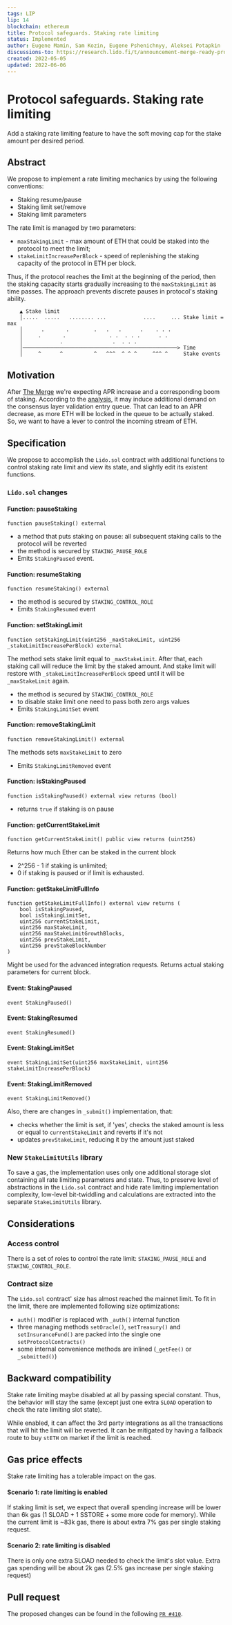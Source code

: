 ```yaml
---
tags: LIP
lip: 14
blockchain: ethereum
title: Protocol safeguards. Staking rate limiting
status: Implemented
author: Eugene Mamin, Sam Kozin, Eugene Pshenichnyy, Aleksei Potapkin
discussions-to: https://research.lido.fi/t/announcement-merge-ready-protocol-service-pack/2184
created: 2022-05-05
updated: 2022-06-06
---
```


# Protocol safeguards. Staking rate limiting

Add a staking rate limiting feature to have the soft moving cap for the stake amount per desired period.

## Abstract
We propose to implement a rate limiting mechanics by using the following conventions:

- Staking resume/pause
- Staking limit set/remove
- Staking limit parameters

The rate limit is managed by two parameters:
- `maxStakingLimit` - max amount of ETH that could be staked into the protocol to meet the limit;
- `stakeLimitIncreasePerBlock` - speed of replenishing the staking capacity of the protocol in ETH per block.

Thus, if the protocol reaches the limit at the beginning of the period, then the staking capacity starts gradually increasing to the `maxStakingLimit` as time passes. The approach prevents discrete pauses in protocol's staking ability.

```
    ▲ Stake limit
    │.....  .....   ........ ...            ....     ... Stake limit = max
    │      .       .        .   .   .      .    . . .
    │     .       .              . .  . . .      . .
    │            .                .  . . .
    │──────────────────────────────────────────────────> Time
    │     ^      ^          ^   ^^^  ^ ^ ^     ^^^ ^     Stake events
```

## Motivation

After [The Merge](https://ethereum.org/en/upgrades/merge/) we're expecting APR increase and a corresponding boom of staking. According to the [analysis](https://blog.lido.fi/modelling-the-entry-queue-post-merge-an-analysis-of-impacts-on-lidos-socialized-model/), it may induce additional demand on the consensus layer validation entry queue. That can lead to an APR decrease, as more ETH will be locked in the queue to be actually staked. So, we want to have a lever to control the incoming stream of ETH.

## Specification

We propose to accomplish the `Lido.sol` contract with additional functions to control staking rate limit and view its state, and slightly edit its existent functions.

### `Lido.sol` changes


#### Function: pauseStaking
``` solidity
function pauseStaking() external
```

- a method that puts staking on pause: all subsequent staking calls to the protocol will be reverted
- the method is secured by `STAKING_PAUSE_ROLE`
- Emits `StakingPaused` event.

#### Function: resumeStaking

``` solidity
function resumeStaking() external
```
- the method is secured by `STAKING_CONTROL_ROLE`
- Emits `StakingResumed` event

#### Function: setStakingLimit
```solidity
function setStakingLimit(uint256 _maxStakeLimit, uint256 _stakeLimitIncreasePerBlock) external
```

The method sets stake limit equal to `_maxStakeLimit`. After that, each staking call will reduce the limit by the staked amount. And stake limit will restore with `_stakeLimitIncreasePerBlock` speed until it will be `_maxStakeLimit` again.
- the method is secured by `STAKING_CONTROL_ROLE`
- to disable stake limit one need to pass both zero args values
- Emits `StakingLimitSet` event

#### Function: removeStakingLimit
```solidity
function removeStakingLimit() external
```
The methods sets `maxStakeLimit` to zero
- Emits `StakingLimitRemoved` event

#### Function: isStakingPaused
``` solidity
function isStakingPaused() external view returns (bool)
```
- returns `true` if staking is on pause

#### Function: getCurrentStakeLimit
``` solidity
function getCurrentStakeLimit() public view returns (uint256)
```
Returns how much Ether can be staked in the current block
- 2^256 - 1 if staking is unlimited;
- 0 if staking is paused or if limit is exhausted.

#### Function: getStakeLimitFullInfo
```solidity
function getStakeLimitFullInfo() external view returns (
    bool isStakingPaused,
    bool isStakingLimitSet,
    uint256 currentStakeLimit,
    uint256 maxStakeLimit,
    uint256 maxStakeLimitGrowthBlocks,
    uint256 prevStakeLimit,
    uint256 prevStakeBlockNumber
)
```
Might be used for the advanced integration requests. Returns actual staking parameters for current block.

#### Event: StakingPaused
```solidity
event StakingPaused()
```

#### Event: StakingResumed
```solidity
event StakingResumed()
```

#### Event: StakingLimitSet
```solidity
event StakingLimitSet(uint256 maxStakeLimit, uint256 stakeLimitIncreasePerBlock)
```

#### Event: StakingLimitRemoved
```solidity
event StakingLimitRemoved()
```

Also, there are changes in `_submit()` implementation, that:
- checks whether the limit is set, if 'yes', checks the staked amount is less or equal to `currentStakeLimit` and reverts if it's not
- updates `prevStakeLimit`, reducing it by the amount just staked

### New `StakeLimitUtils` library

To save a gas, the implementation uses only one additional storage slot containing all rate limiting parameters and state. Thus, to preserve level of abstractions in the `Lido.sol` contract and hide rate limiting implementation complexity, low-level bit-twiddling and calculations are extracted into the separate `StakeLimitUtils` library.

## Considerations

### Access control
There is a set of roles to control the rate limit:
`STAKING_PAUSE_ROLE` and `STAKING_CONTROL_ROLE`.

### Contract size
The `Lido.sol` contract' size has almost reached the mainnet limit. To fit in the limit, there are implemented following size optimizations:
- `auth()` modifier is replaced with `_auth()` internal function
- three managing methods `setOracle()`, `setTreasury()` and `setInsuranceFund()` are packed into the single one `setProtocolContracts()`
- some internal convenience methods are inlined (`_getFee()`  or `_submitted()`)

## Backward compatibility

Stake rate limiting maybe disabled at all by passing special constant. Thus, the behavior will stay the same (except just one extra `SLOAD` operation to check the rate limiting slot state).

While enabled, it can affect the 3rd party integrations as all the transactions that will hit the limit will be reverted. It can be mitigated by having a fallback route to buy `stETH` on market if the limit is reached.

## Gas price effects

Stake rate limiting has a tolerable impact on the gas.

#### Scenario 1: rate limiting is enabled

If staking limit is set, we expect that overall spending increase will be lower than 6k gas (1 SLOAD + 1 SSTORE + some more code for memory). While the current limit is ~83k gas, there is about extra 7% gas per single staking request.

#### Scenario 2: rate limiting is disabled

There is only one extra SLOAD needed to check the limit's slot value. Extra gas spending will be about 2k gas (2.5% gas increase per single staking request)

## Pull request

The proposed changes can be found in the following [`PR #410`](https://github.com/lidofinance/lido-dao/pull/410/files).
